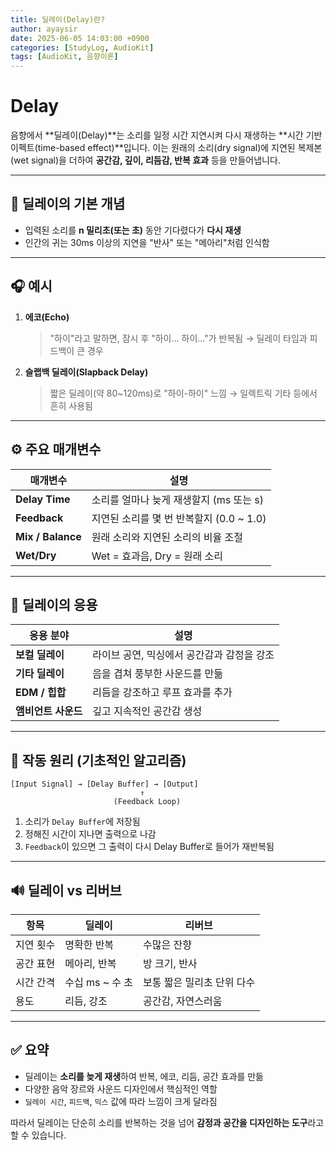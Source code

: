 ```yaml
---
title: 딜레이(Delay)란?
author: ayaysir
date: 2025-06-05 14:03:00 +0900
categories: [StudyLog, AudioKit]
tags: [AudioKit, 음향이론]
---
```


# Delay

음향에서 \*\*딜레이(Delay)\*\*는 소리를 일정 시간 지연시켜 다시 재생하는 \*\*시간 기반 이펙트(time-based effect)\*\*입니다. 이는 원래의 소리(dry signal)에 지연된 복제본(wet signal)을 더하여 **공간감, 깊이, 리듬감, 반복 효과** 등을 만들어냅니다.

---

## 📌 딜레이의 기본 개념

* 입력된 소리를 **n 밀리초(또는 초)** 동안 기다렸다가 **다시 재생**
* 인간의 귀는 30ms 이상의 지연을 "반사" 또는 "메아리"처럼 인식함

---

## 🎧 예시

1. **에코(Echo)**

   > "하이"라고 말하면, 잠시 후 "하이… 하이…"가 반복됨
   > → 딜레이 타임과 피드백이 큰 경우

2. **슬랩백 딜레이(Slapback Delay)**

   > 짧은 딜레이(약 80\~120ms)로 "하이-하이" 느낌
   > → 일렉트릭 기타 등에서 흔히 사용됨

---

## ⚙️ 주요 매개변수

| 매개변수              | 설명                            |
| ----------------- | ----------------------------- |
| **Delay Time**    | 소리를 얼마나 늦게 재생할지 (ms 또는 s)     |
| **Feedback**      | 지연된 소리를 몇 번 반복할지 (0.0 \~ 1.0) |
| **Mix / Balance** | 원래 소리와 지연된 소리의 비율 조절          |
| **Wet/Dry**       | Wet = 효과음, Dry = 원래 소리        |

---

## 🎼 딜레이의 응용

| 응용 분야        | 설명                       |
| ------------ | ------------------------ |
| **보컬 딜레이**   | 라이브 공연, 믹싱에서 공간감과 감정을 강조 |
| **기타 딜레이**   | 음을 겹쳐 풍부한 사운드를 만듦        |
| **EDM / 힙합** | 리듬을 강조하고 루프 효과를 추가       |
| **앰비언트 사운드** | 깊고 지속적인 공간감 생성           |

---

## 🔬 작동 원리 (기초적인 알고리즘)

```plaintext
[Input Signal] → [Delay Buffer] → [Output] 
                             ↑
                       (Feedback Loop)
```

1. 소리가 `Delay Buffer`에 저장됨
2. 정해진 시간이 지나면 출력으로 나감
3. `Feedback`이 있으면 그 출력이 다시 Delay Buffer로 들어가 재반복됨

---

## 🔊 딜레이 vs 리버브

| 항목    | 딜레이          | 리버브             |
| ----- | ------------ | --------------- |
| 지연 횟수 | 명확한 반복       | 수많은 잔향          |
| 공간 표현 | 메아리, 반복      | 방 크기, 반사        |
| 시간 간격 | 수십 ms \~ 수 초 | 보통 짧은 밀리초 단위 다수 |
| 용도    | 리듬, 강조       | 공간감, 자연스러움      |

---

## ✅ 요약

* 딜레이는 **소리를 늦게 재생**하여 반복, 에코, 리듬, 공간 효과를 만듦
* 다양한 음악 장르와 사운드 디자인에서 핵심적인 역할
* `딜레이 시간`, `피드백`, `믹스` 값에 따라 느낌이 크게 달라짐

따라서 딜레이는 단순히 소리를 반복하는 것을 넘어 **감정과 공간을 디자인하는 도구**라고 할 수 있습니다.

